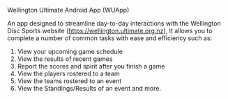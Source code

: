 Wellington Ultimate Android App (WUApp)

An app designed to streamline day-to-day interactions with the Wellington Disc Sports website (https://wellington.ultimate.org.nz), It allows you to complete a number of common tasks with ease and efficiency such as:

1. View your upcoming game schedule
2. View the results of recent games
3. Report the scores and spirit after you finish a game
4. View the players rostered to a team
5. View the teams rostered to an event
6. View the Standings/Results of an event
and more.
